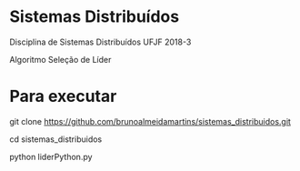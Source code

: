 # Sistemas Distribuídos

Disciplina de Sistemas Distribuídos UFJF 2018-3

Algoritmo Seleção de Líder

# Para executar

git clone https://github.com/brunoalmeidamartins/sistemas_distribuidos.git

cd sistemas_distribuidos

python liderPython.py
